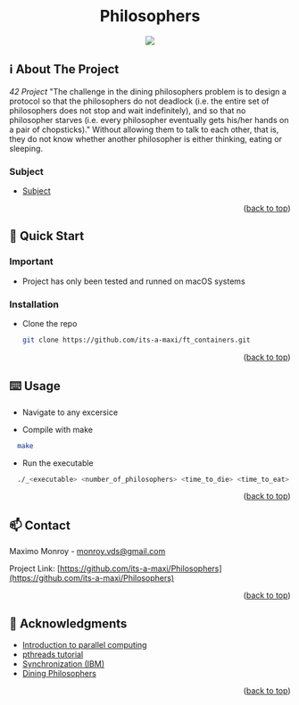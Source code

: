 <div id="top"></div>
<!--
*** Amazing README template from othneildrew
*** https://github.com/othneildrew/Best-README-Template
-->


<!-- PROJECT LOGO -->
<br />
<div align="center">
  <h1>Philosophers</h1>
  <img src="https://mymodernmet.com/wp/wp-content/uploads/2018/08/school-of-athens-raphael-2.jpg" />
</div>

<!-- ABOUT THE PROJECT -->
## ℹ️ About The Project

_42 Project_
"The challenge in the dining philosophers problem is to design a protocol so that the philosophers do not deadlock
(i.e. the entire set of philosophers does not stop and wait indefinitely), and so that no philosopher starves
(i.e. every philosopher eventually gets his/her hands on a pair of chopsticks)." Without allowing them to talk
to each other, that is, they do not know whether another philosopher is either thinking, eating or sleeping.

### Subject

* [Subject](https://cdn.intra.42.fr/pdf/pdf/26600/en.subject.pdf)

<p align="right">(<a href="#top">back to top</a>)</p>



<!-- GETTING STARTED -->
## 🏃 Quick Start

### Important

* Project has only been tested and runned on macOS systems

### Installation

* Clone the repo
  ```sh
  git clone https://github.com/its-a-maxi/ft_containers.git
  ```
  
<p align="right">(<a href="#top">back to top</a>)</p>


<!-- USAGE EXAMPLES -->
## ⌨️ Usage

* Navigate to any excersice

* Compile with make
```sh
  make 
```

* Run the executable
```sh
  ./_<executable> <number_of_philosophers> <time_to_die> <time_to_eat> <time_to_sleep> <[number_of_times_each_philosopher_must_eat]>_
```

<p align="right">(<a href="#top">back to top</a>)</p>


<!-- CONTACT -->
## 📫 Contact

Maximo Monroy - monroy.vds@gmail.com

Project Link: [https://github.com/its-a-maxi/Philosophers](https://github.com/its-a-maxi/Philosophers)

<p align="right">(<a href="#top">back to top</a>)</p>



<!-- ACKNOWLEDGMENTS -->
## 🥇 Acknowledgments

* [Introduction to parallel computing](https://hpc.llnl.gov/training/tutorials/introduction-parallel-computing-tutorial)
*	[pthreads tutorial](https://computing.llnl.gov/tutorials/pthreads/)
* [Synchronization (IBM)](https://www.ibm.com/support/knowledgecenter/ssw_aix_71/generalprogramming/synch_overbmort.html)
* [Dining Philosophers](http://web.eecs.utk.edu/~mbeck/classes/cs560/560/notes/Dphil/lecture.html)

<p align="right">(<a href="#top">back to top</a>)</p>
